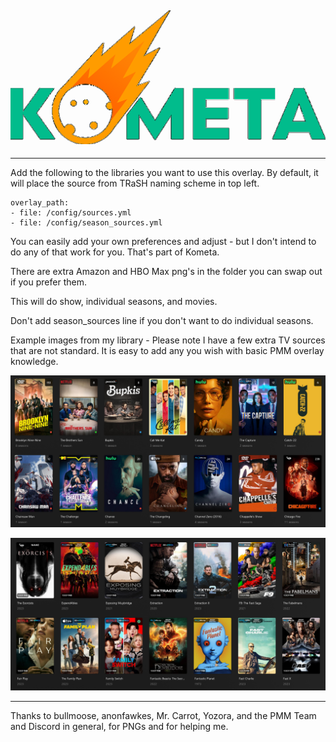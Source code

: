 ## ![](./img/kometa.png)

<hr>
Add the following to the libraries you want to use this overlay. By default, it will place the source from TRaSH naming scheme in top left.

    overlay_path:
    - file: /config/sources.yml
    - file: /config/season_sources.yml

You can easily add your own preferences and adjust - but I don't intend to do any of that work for you. That's part of Kometa.

There are extra Amazon and HBO Max png's in the folder you can swap out if you prefer them.

This will do show, individual seasons, and movies.

Don't add season_sources line if you don't want to do individual seasons.

Example images from my library - Please note I have a few extra TV sources that are not standard. It is easy to add any you wish with basic PMM overlay knowledge.

![](./example/tv_example.png)

![](./example/movie_example.png)

<hr>
Thanks to bullmoose, anonfawkes, Mr. Carrot, Yozora, and the PMM Team and Discord in general, for PNGs and for helping me.

